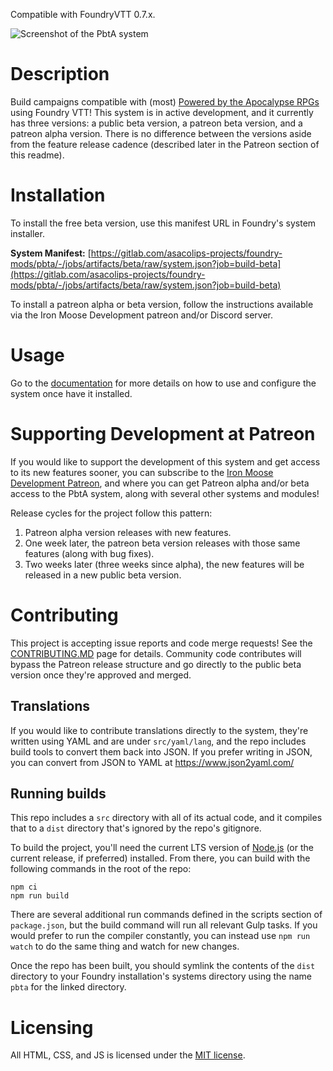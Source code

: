 Compatible with FoundryVTT 0.7.x.

![Screenshot of the PbtA system](https://mattsmithin-files.s3.amazonaws.com/pbta-system.png)

# Description

Build campaigns compatible with (most) [Powered by the Apocalypse RPGs](http://apocalypse-world.com/pbta/) using Foundry VTT! This system is in active development, and it currently has three versions: a public beta version, a patreon beta version, and a patreon alpha version. There is no difference between the versions aside from the feature release cadence (described later in the Patreon section of this readme).

# Installation

To install the free beta version, use this manifest URL in Foundry's system installer.

**System Manifest:** [https://gitlab.com/asacolips-projects/foundry-mods/pbta/-/jobs/artifacts/beta/raw/system.json?job=build-beta](https://gitlab.com/asacolips-projects/foundry-mods/pbta/-/jobs/artifacts/beta/raw/system.json?job=build-beta)

To install a patreon alpha or beta version, follow the instructions available via the Iron Moose Development patreon and/or Discord server.

# Usage

Go to the [documentation](https://asacolips.gitbook.io/pbta-system/) for more details on how to use and configure the system once have it installed.

# Supporting Development at Patreon

If you would like to support the development of this system and get access to its new features sooner, you can subscribe to the [Iron Moose Development Patreon](https://www.patreon.com/ironmoose), and where you can get Patreon alpha and/or beta access to the PbtA system, along with several other systems and modules!

Release cycles for the project follow this pattern:

1. Patreon alpha version releases with new features.
2. One week later, the patreon beta version releases with those same features (along with bug fixes).
3. Two weeks later (three weeks since alpha), the new features will be released in a new public beta version.

# Contributing

This project is accepting issue reports and code merge requests! See the [CONTRIBUTING.MD](https://gitlab.com/asacolips-projects/foundry-mods/pbta/-/blob/beta/CONTRIBUTING.md) page for details. Community code contributes will bypass the Patreon release structure and go directly to the public beta version once they're approved and merged.

## Translations

If you would like to contribute translations directly to the system, they're written using YAML and are under `src/yaml/lang`, and the repo includes build tools to convert them back into JSON. If you prefer writing in JSON, you can convert from JSON to YAML at https://www.json2yaml.com/

## Running builds

This repo includes a `src` directory with all of its actual code, and it compiles that to a `dist` directory that's ignored by the repo's gitignore.

To build the project, you'll need the current LTS version of [Node.js](https://nodejs.org/en/) (or the current release, if preferred) installed. From there, you can build with the following commands in the root of the repo:

```
npm ci
npm run build
```

There are several additional run commands defined in the scripts section of `package.json`, but the build command will run all relevant Gulp tasks. If you would prefer to run the compiler constantly, you can instead use `npm run watch` to do the same thing and watch for new changes.

Once the repo has been built, you should symlink the contents of the `dist` directory to your Foundry installation's systems directory using the name `pbta` for the linked directory.
# Licensing

All HTML, CSS, and JS is licensed under the [MIT license](https://gitlab.com/asacolips-projects/foundry-mods/dungeonworld/-/raw/master/LICENSE.txt).

